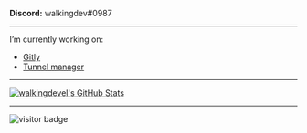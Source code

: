 **Discord:** walkingdev#0987

---

I’m currently working on:
- [Gitly](https://github.com/vlang/gitly)
- [Tunnel manager](https://github.com/walkingdevel/tunnel-manager)

---

[![walkingdevel's GitHub Stats](https://github-readme-stats.vercel.app/api?username=walkingdevel)](https://github.com/anuraghazra/github-readme-stats)

---

![visitor badge](https://visitor-badge.glitch.me/badge?page_id=walkingdevel.visitor-badge&left_text=Visitors)

